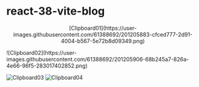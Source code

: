# react-38-vite-blog

<p align="center">
[Clipboard01](https://user-images.githubusercontent.com/61388692/201205883-cfced777-2d91-4004-b567-5e72b8d09349.png)
</p>
![Clipboard02](https://user-images.githubusercontent.com/61388692/201205906-68b245a7-826a-4e66-96f5-283017402852.png)


![Clipboard03](https://user-images.githubusercontent.com/61388692/201205924-e8f7b95c-946a-45f2-9d21-81d70e3b6188.png) ![Clipboard04](https://user-images.githubusercontent.com/61388692/201205949-0cd6b79a-bc10-48ff-8be1-ba00eab3dd5b.png)


